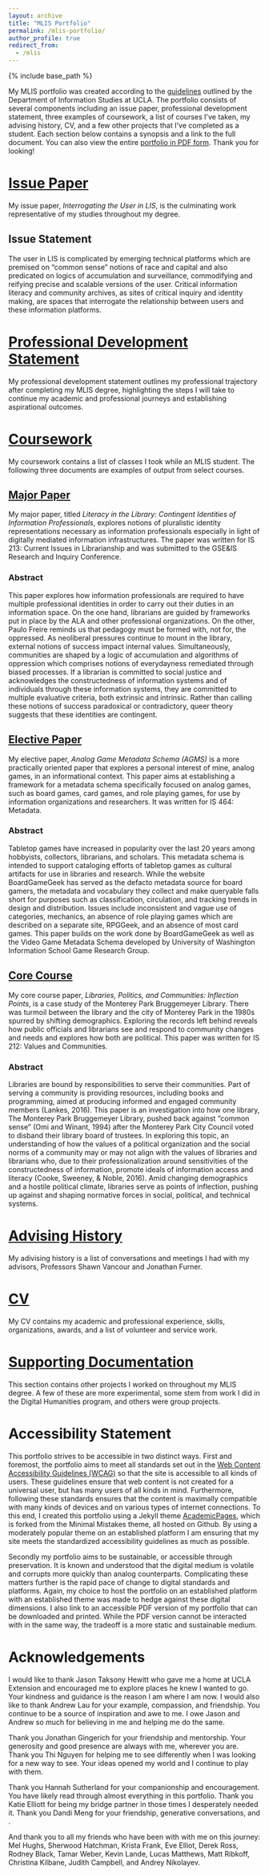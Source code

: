 ```yaml
---
layout: archive
title: "MLIS Portfolio"
permalink: /mlis-portfolio/
author_profile: true
redirect_from:
  - /mlis
---
```


{% include base_path %}

My MLIS portfolio was created according to the [guidelines](https://is.gseis.ucla.edu/media/StudentHandbook2019-2020.pdf) outlined by the Department of Information Studies at UCLA. The portfolio consists of several components including an issue paper, professional development statement, three examples of coursework, a list of courses I've taken, my advising history, CV, and a few other projects that I've completed as a student. Each section below contains a synopsis and a link to the full document. You can also view the entire [portfolio in PDF form](/files/Portfolio.pdf). Thank you for looking!


[Issue Paper](/issue-paper)
======
My issue paper, _Interrogating the User in LIS_, is the culminating work representative of my studies throughout my degree.

Issue Statement
------
The user in LIS is complicated by emerging technical platforms which are premised on “common sense” notions of race and capital and also predicated on logics of accumulation and surveillance, commodifying and reifying precise and scalable versions of the user. Critical information literacy and community archives, as sites of critical inquiry and identity making, are spaces that interrogate the relationship between users and these information platforms.


[Professional Development Statement](/professional-development-statement)
======
My professional development statement outlines my professional trajectory after completing my MLIS degree, highlighting the steps I will take to continue my academic and professional journeys and establishing aspirational outcomes.


[Coursework](/class-history)
======
My coursework contains a list of classes I took while an MLIS student. The following three documents are examples of output from select courses.

[Major Paper](/major-paper)
------
My major paper, titled _Literacy in the Library: Contingent Identities of Information Professionals_, explores notions of pluralistic identity representations necessary as information professionals especially in light of digitally mediated information infrastructures. The paper was written for IS 213: Current Issues in Librarianship and was submitted to the GSE&IS Research and Inquiry Conference.

### Abstract
This paper explores how information professionals are required to have multiple professional identities in order to carry out their duties in an information space. On the one hand, librarians are guided by frameworks put in place by the ALA and other professional organizations. On the other, Paulo Freire reminds us that pedagogy must be formed with, not for, the oppressed. As neoliberal pressures continue to mount in the library, external notions of success impact internal values. Simultaneously, communities are shaped by a logic of accumulation and algorithms of oppression which comprises notions of everydayness remediated through biased processes. If a librarian is committed to social justice and acknowledges the constructedness of information systems and of individuals through these information systems, they are committed to multiple evaluative criteria, both extrinsic and intrinsic. Rather than calling these notions of success paradoxical or contradictory, queer theory suggests that these identities are contingent.


[Elective Paper](/elective-paper)
------
My elective paper, _Analog Game Metadata Schema (AGMS)_ is a more practically oriented paper that explores a personal interest of mine, analog games, in an informational context. This paper aims at establishing a framework for a metadata schema specifically focused on analog games, such as board games, card games, and role playing games, for use by information organizations and researchers. It was written for IS 464: Metadata.

### Abstract
Tabletop games have increased in popularity over the last 20 years among hobbyists, collectors, librarians, and scholars. This metadata schema is intended to support cataloging efforts of tabletop games as cultural artifacts for use in libraries and research. While the website BoardGameGeek has served as the defacto metadata source for board gamers, the metadata and vocabulary they collect and make queryable falls short for purposes such as classification, circulation, and tracking trends in design and distribution. Issues include inconsistent and vague use of categories, mechanics, an absence of role playing games which are described on a separate site, RPGGeek, and an absence of most card games. This paper builds on the work done by BoardGameGeek as well as the Video Game Metadata Schema developed by University of Washington Information School Game Research Group.

[Core Course](/core-course)
------
My core course paper, _Libraries, Politics, and Communities: Inflection Points_, is a case study of the Monterey Park Bruggemeyer Library. There was turmoil between the library and the city of Monterey Park in the 1980s spurred by shifting demographics. Exploring the records left behind reveals how public officials and librarians see and respond to community changes and needs and explores how both are political. This paper was written for IS 212: Values and Communities.

### Abstract
Libraries are bound by responsibilities to serve their communities. Part of serving a community is providing resources, including books and programming, aimed at producing informed and engaged community members (Lankes, 2016). This paper is an investigation into how one library, The Monterey Park Bruggemeyer Library, pushed back against “common sense” (Omi and Winant, 1994) after the Monterey Park City Council voted to disband their library board of trustees. In exploring this topic, an understanding of how the values of a political organization and the social norms of a community may or may not align with the values of libraries and librarians who, due to their professionalization around sensitivities of the constructedness of information, promote ideals of information access and literacy (Cooke, Sweeney, & Noble, 2016). Amid changing demographics and a hostile political climate, libraries serve as points of inflection, pushing up against and shaping normative forces in social, political, and technical systems.


[Advising History](/advising-history)
======
My adivising history is a list of conversations and meetings I had with my advisors, Professors Shawn Vancour and Jonathan Furner.
 
 
[CV](/cv)
======
My CV contains my academic and professional experience, skills, organizations, awards, and a list of volunteer and service work.


[Supporting Documentation](/supporting-documentation)
======
This section contains other projects I worked on throughout my MLIS degree. A few of these are more experimental, some stem from work I did in the Digital Humanities program, and others were group projects.


Accessibility Statement
======
This portfolio strives to be accessible in two distinct ways. First and foremost, the portfolio aims to meet all standards set out in the [Web Content Accessibility Guidelines (WCAG)](https://www.w3.org/TR/WCAG20/) so that the site is accessible to all kinds of users. These guidelines ensure that web content is not created for a universal user, but has many users of all kinds in mind. Furthermore, following these standards ensures that the content is maximally compatible with many kinds of devices and on various types of internet connections. To this end, I created this portfolio using a Jekyll theme [AcademicPages](https://academicpages.github.io/), which is forked from the Minimal Mistakes theme, all hosted on Github. By using a moderately popular theme on an established platform I am ensuring that my site meets the standardized accessibility guidelines as much as possible.

Secondly my portfolio aims to be sustainable, or accessible through preservation. It is known and understood that the digital medium is volatile and corrupts more quickly than analog counterparts. Complicating these matters further is the rapid pace of change to digital standards and platforms. Again, my choice to host the portfolio on an established platform with an established theme was made to hedge against these digital dimensions. I also link to an accessible PDF version of my portfolio that can be downloaded and printed. While the PDF version cannot be interacted with in the same way, the tradeoff is a more static and sustainable medium.


Acknowledgements
======
I would like to thank Jason Taksony Hewitt who gave me a home at UCLA Extension and encouraged me to explore places he knew I wanted to go. Your kindness and guidance is the reason I am where I am now. I would also like to thank Andrew Lau for your example, compassion, and friendship. You continue to be a source of inspiration and awe to me. I owe Jason and Andrew so much for believing in me and helping me do the same.

Thank you Jonathan Gingerich for your friendship and mentorship. Your generosity and good presence are always with me, wherever you are. Thank you Thi Nguyen for helping me to see differently when I was looking for a new way to see. Your ideas opened my world and I continue to play with them.

Thank you Hannah Sutherland for your companionship and encouragement. You have likely read through almost everything in this portfolio. Thank you Katie Elliott for being my bridge partner in those times I desperately needed it. Thank you Dandi Meng for your friendship, generative conversations, and .

And thank you to all my friends who have been with with me on this journey: Mel Hughs, Sherwood Hatchman, Krista Frank, Eve Elliot, Derek Ross, Rodney Black, Tamar Weber, Kevin Lande, Lucas Matthews, Matt Ribkoff, Christina Kilbane, Judith Campbell, and Andrey Nikolayev.
